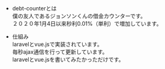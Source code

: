 * debt-counterとは  
僕の友人であるジョンソンくんの借金カウンターです。  
２０２０年1月4日以来秒利0.01%（単利）で増加しています。

* 仕組み  
laravelとvue.jsで実装されています。  
毎秒ajax通信を行って更新しています。  
laravelとvue.jsを書いてみたかっただけです。  

